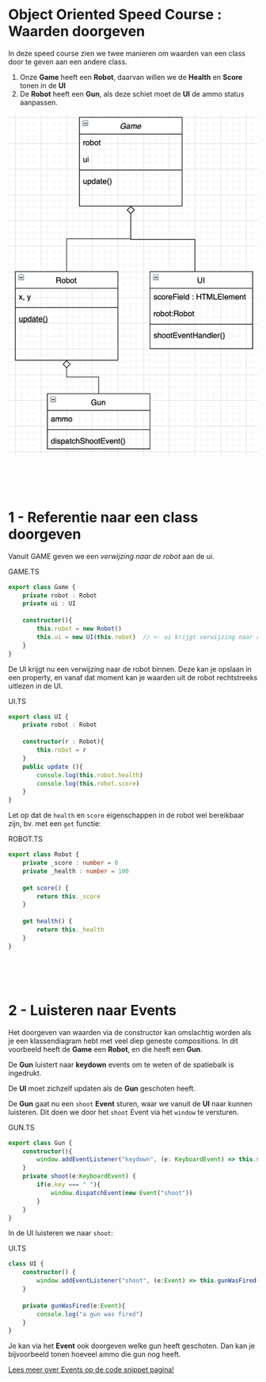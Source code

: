 # Object Oriented Speed Course : Waarden doorgeven

In deze speed course zien we twee manieren om waarden van een class door te geven aan een andere class.

1. Onze **Game** heeft een **Robot**, daarvan willen we de **Health** en **Score** tonen in de **UI**
2. De **Robot** heeft een **Gun**, als deze schiet moet de **UI** de ammo status aanpassen.

![diagram](./docs/img/diagram.png)

<br>
<br>
<br>

# 1 - Referentie naar een class doorgeven

Vanuit GAME geven we een *verwijzing naar de robot* aan de ui.

GAME.TS

```typescript
export class Game {
    private robot : Robot
    private ui : UI
    
    constructor(){
        this.robot = new Robot()
        this.ui = new UI(this.robot)  // <- ui krijgt verwijzing naar robot
    }
}
```
De UI krijgt nu een verwijzing naar de robot binnen. Deze kan je opslaan in een property, en vanaf dat moment kan je waarden uit de robot rechtstreeks uitlezen in de UI.

UI.TS
```typescript
export class UI {
    private robot : Robot
    
    constructor(r : Robot){
        this.robot = r
    }
    public update (){
        console.log(this.robot.health)
        console.log(this.robot.score)
    }
}
```
Let op dat de `health` en `score` eigenschappen in de robot wel bereikbaar zijn, bv. met een `get` functie:

ROBOT.TS
```typescript
export class Robot {
    private _score : number = 0
    private _health : number = 100

    get score() {
        return this._score
    }

    get health() {
        return this._health
    }
}
```
<br>
<br>
<br>

# 2 - Luisteren naar Events

Het doorgeven van waarden via de constructor kan omslachtig worden als je een klassendiagram hebt met veel diep geneste compositions. In dit voorbeeld heeft de **Game** een **Robot**, en die heeft een **Gun**. 

De **Gun** luistert naar **keydown** events om te weten of de spatiebalk is ingedrukt.

De **UI** moet zichzelf updaten als de **Gun** geschoten heeft.

De **Gun** gaat nu een `shoot` **Event** sturen, waar we vanuit de **UI** naar kunnen luisteren. Dit doen we door het `shoot` Event via het `window` te versturen.


GUN.TS
```typescript
export class Gun {
    constructor(){
        window.addEventListener("keydown", (e: KeyboardEvent) => this.shoot(e))
    }
    private shoot(e:KeyboardEvent) {
        if(e.key === " "){
            window.dispatchEvent(new Event("shoot"))
        }
    }
}
```
In de UI luisteren we naar `shoot`:

UI.TS
```typescript
class UI {
    constructor() {
        window.addEventListener("shoot", (e:Event) => this.gunWasFired(e))
    }

    private gunWasFired(e:Event){
        console.log("a gun was fired")
    }
}
```

Je kan via het **Event** ook doorgeven welke gun heeft geschoten. Dan kan je bijvoorbeeld tonen hoeveel ammo die gun nog heeft. 

[Lees meer over Events op de code snippet pagina!](https://github.com/HR-CMGT/Typescript/blob/master/snippets/events.md)
